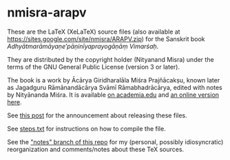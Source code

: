 # nmisra-arapv
These are the LaTeX (XeLaTeX) source files (also available at https://sites.google.com/site/nmisra/ARAPV.zip) for the Sanskrit book _Adhyātmarāmāyaṇe’pāṇinīyaprayogāṇāṃ Vimarśaḥ_.

They are distributed by the copyright holder (Nityanand Misra) under the terms of the GNU General Public License (version 3 or later).

The book is a work by Ācārya Giridharalāla Miśra Prajñācakṣu, known later as Jagadguru Rāmānandācārya Svāmī Rāmabhadrācārya, edited with notes by Nityānanda Miśra. It is available [on academia.edu](https://www.academia.edu/25018408/Adhy%C4%81tmar%C4%81m%C4%81ya%E1%B9%87e_Ap%C4%81%E1%B9%87in%C4%AByaprayog%C4%81%E1%B9%87%C4%81%E1%B9%83_Vimar%C5%9Ba%E1%B8%A5) and [an online version here](http://jagadgururambhadracharya.org/works/arapv/).

See [this post](https://groups.google.com/d/msg/bvparishat/912ZbFtk7ys/AsGaGz05BQAJ) for the announcement about releasing these files.

See [steps.txt](steps.txt) for instructions on how to compile the file.

See the ["notes" branch of this repo](https://github.com/shreevatsa/nmisra-arapv/tree/notes) for my (personal, possibly idiosyncratic) reorganization and comments/notes about these TeX sources.
